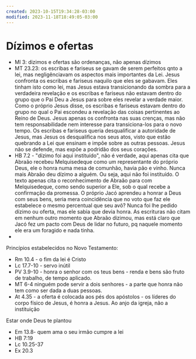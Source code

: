 ```yaml
---
created: 2023-10-15T19:34:28-03:00
modified: 2023-11-18T18:49:05-03:00
---
```


# Dízimos e ofertas

- Ml 3: dizimos e ofertas são ordenanças, não apenas dízimos
- MT 23.23: os escribas e fariseus se gavam de serem perfeitos qnto a lei, mas negligênciavam os aspectos mais importantes da Lei. Jesus confronta os escribas e fariseus naquilo que eles se gabavam. Eles tinham isto como lei, mas Jesus estava transicionando da sombra para a verdadeira revelação e os escribas e fariseus não estavam dentro do grupo que o Pai Deu a Jesus para sobre eles revelar a verdade maior. Como o próprio Jesus disse, os escribas e fariseus estavam dentro do grupo no qual o Pai escondeu a revelação das coisas pertinentes ao Reino de Deus. Jesus apenas os confronta nas suas crenças, mas não tem responsabilidade nem interesse para transiciona-los para o novo tempo. Os escribas e fariseus queria desqualificar a autoridade de Jesus, mas Jesus os desqualifica nos seus atos, visto que estão quebrando a Lei que ensinam e impõe sobre as outras pessoas. Jesus não se defende, mas expõe a podridão dos seus corações.
- HB 7.2 - "dízimo foi aqui instituído", não é verdade, aqui apenas cita que Abraão recebeu Melquisedeque como um representante do próprio Deus, ele o honra numa mesa de comunhão, havia pão e vinho. Nunca mais Abraão deu dízimo a alguém. Ou seja, aqui não foi instituído. O texto apenas cita o reconhecimento de Abraão para com Melquisedeque, como sendo superior a Ele, sob o qual recebe a confirmação da promessa. O próprio Jacó aprendeu a honrar a Deus com seus bens, seria mera coincidência que no voto que faz ele estabelece o mesmo percentual que seu avô? Nunca foi lhe pedido dízimo ou oferta, mas ele sabia que devia honra. As escrituras não citam em nenhum outro momento que Abraão dizimou, mas está claro que Jacó fez um pacto com Deus de lidar no futuro, pq naquele momento ele era um foragido e nada tinha.
-

Princípios estabelecidos no Novo Testamento:
- Rm 10.4 - o fim da lei é Cristo
- Lc 17.7-10 - servo inútil
- PV 3.9-10 - honra o senhor com os teus bens - renda e bens são fruto de trabalho, de tempo aplicado.
- MT 6-4 ninguém pode servir a dois senhores - a parte que honra não tem como ser dada a duas pessoas.
- At 4.35 - a oferta é colocada aos pés dos apóstolos - os líderes do corpo físico de Jesus, é honra a Jesus. Ao anjo da igreja, não a instituição

Estar onde Deus te plantou

- Em 13.8- quem ama o seu irmão cumpre a lei
- HB 7:19
- Lc 10.25-37
- Ex 20.3
